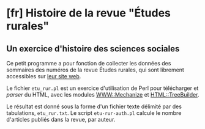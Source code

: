 # [fr] Histoire de la revue "Études rurales"

## Un exercice d'histoire des sciences sociales

Ce petit programme a pour fonction de collecter les données des sommaires des numéros de la revue Études rurales, qui sont librement accessibles sur [leur site web](etudesrurales.revues.org "Études rurales").

Le fichier `etu_rur.pl` est un exercice d'utilisation de Perl pour télécharger et *parser* du HTML, avec les modules [WWW::Mechanize](http://search.cpan.org/~jesse/WWW-Mechanize-1.72/lib/WWW/Mechanize.pm) et [HTML::TreeBuilder](http://search.cpan.org/~jfearn/HTML-Tree-4.2/lib/HTML/TreeBuilder.pm).

Le résultat est donné sous la forme d'un fichier texte délimité par des tabulations, `etu_rur.txt`. Le script `etu-rur-auth.pl` calcule le nombre d'articles publiés dans la revue, par auteur.




<!-- # [en] History of "Études rurales"

## An exercise in the history of social science

This project is part of a research in social science, about the history of the studies of "rural worlds" in France in the 1950-1980 period.

We aim at collecting data about several academic papers, in particular "Études rurales" and "Économie rurale", to represent the network of the authors and the history of the research objects of this commmunity.
 -->
